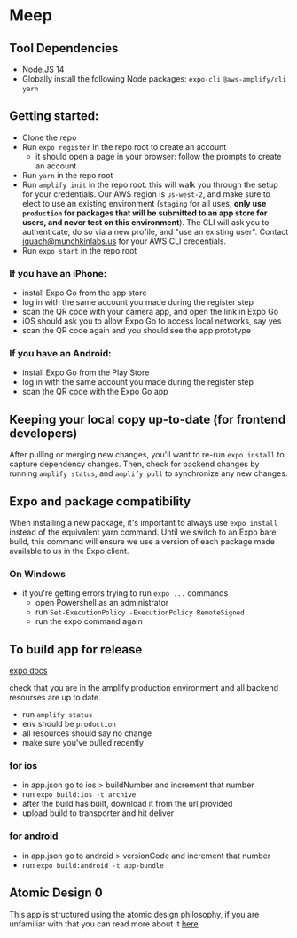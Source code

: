 # Meep

## Tool Dependencies
- Node.JS 14
- Globally install the following Node packages: `expo-cli` `@aws-amplify/cli` `yarn`

## Getting started:
- Clone the repo
- Run `expo register` in the repo root to create an account
    - it should open a page in your browser: follow the prompts to create an account
- Run `yarn` in the repo root
- Run `amplify init` in the repo root: this will walk you through the setup for your credentials. Our AWS region is `us-west-2`, and make sure to elect to use an existing environment (`staging` for all uses; **only use `production` for packages that will be submitted to an app store for users, and never test on this environment**). The CLI will ask you to authenticate, do so via a new profile, and "use an existing user". Contact jquach@munchkinlabs.us for your AWS CLI credentials.
- Run `expo start` in the repo root

### If you have an iPhone:
- install Expo Go from the app store
- log in with the same account you made during the register step
- scan the QR code with your camera app, and open the link in Expo Go
- iOS should ask you to allow Expo Go to access local networks, say yes
- scan the QR code again and you should see the app prototype

### If you have an Android:
- install Expo Go from the Play Store
- log in with the same account you made during the register step
- scan the QR code with the Expo Go app

## Keeping your local copy up-to-date (for frontend developers)

After pulling or merging new changes, you'll want to re-run `expo install` to capture dependency changes. Then, check
for backend changes by running `amplify status`, and `amplify pull` to synchronize any new changes.

## Expo and package compatibility

When installing a new package, it's important to always use `expo install` instead of the equivalent yarn command. Until we switch to an Expo bare build, this command will ensure we use a version of each package made available to us in the Expo client.

### On Windows
- if you're getting errors trying to run `expo ...` commands
    - open Powershell as an administrator
    - run `Set-ExecutionPolicy -ExecutionPolicy RemoteSigned`
    - run the expo command again

## To build app for release
[expo docs](https://docs.expo.io/distribution/building-standalone-apps/)

check that you are in the amplify production environment and all backend resourses are up to date.
- run `amplify status`
- env should be `production`
- all resources should say no change
- make sure you've pulled recently

### for ios
- in app.json go to ios > buildNumber and increment that number
- run `expo build:ios -t archive`
- after the build has built, download it from the url provided
- upload build to transporter and hit deliver

### for android 
- in app.json go to android > versionCode and increment that number
- run `expo build:android -t app-bundle`

## Atomic Design 0

This app is structured using the atomic design philosophy, if you are unfamiliar with that you can read more about it [here](https://bradfrost.com/blog/post/atomic-web-design/)
